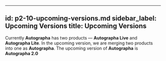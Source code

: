 ---
id: p2-10-upcoming-versions.md
sidebar_label: Upcoming Versions
title: Upcoming Versions
--------

Currently **Autographa** has two products — **Autographa Live** and **Autographa Lite**. In the upcoming version, we are merging two products into one as **Autographa**. The upcoming version of **Autographa** is **Autographa 2.0**

